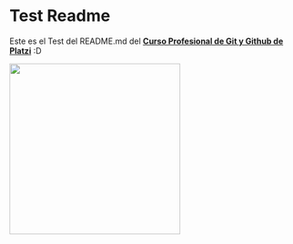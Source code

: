 # Test Readme

Este es el Test del README.md del **[Curso Profesional de Git y Github de Platzi](https://platzi.com/clases/git-github/ "Curso Profesional de Git y Github de Platzi")** :D

<img src="https://steamuserimages-a.akamaihd.net/ugc/943938215527640122/4ABCFF7302E09830AD1E07020F9FA275530D8823/" width="300" height="300" /></p>